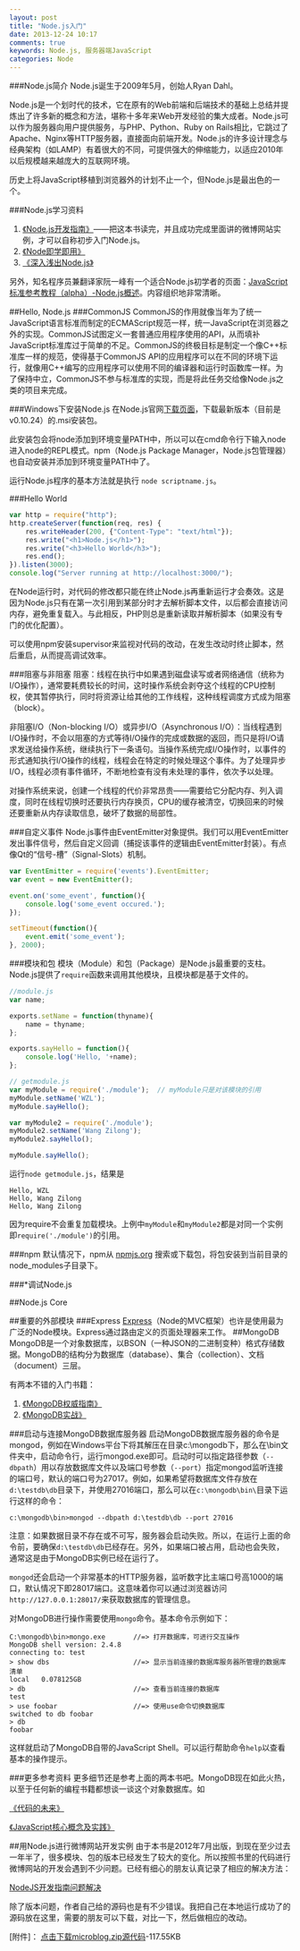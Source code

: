 ```yaml
---
layout: post
title: "Node.js入门"
date: 2013-12-24 10:17
comments: true
keywords: Node.js, 服务器端JavaScript
categories: Node
---
```

###Node.js简介
Node.js诞生于2009年5月，创始人Ryan Dahl。

Node.js是一个划时代的技术，它在原有的Web前端和后端技术的基础上总结并提炼出了许多新的概念和方法，堪称十多年来Web开发经验的集大成者。Node.js可以作为服务器向用户提供服务，与PHP、Python、Ruby on Rails相比，它跳过了Apache、Nginx等HTTP服务器，直接面向前端开发。Node.js的许多设计理念与经典架构（如LAMP）有着很大的不同，可提供强大的伸缩能力，以适应2010年以后规模越来越庞大的互联网环境。

历史上将JavaScript移植到浏览器外的计划不止一个，但Node.js是最出色的一个。

###Node.js学习资料

<ol>
<li><a href="http://book.douban.com/subject/10789820/" name="10789820" class="douban_book" title="Node.js开发指南" target="_blank">《Node.js开发指南》</a>——把这本书读完，并且成功完成里面讲的微博网站实例，才可以自称初步入门Node.js。</li>
<li><a href="http://book.douban.com/subject/20515024/" name="20515024" class="douban_book" title="Node即学即用" target="_blank">《Node即学即用》</a></li>
<li><a href="http://book.douban.com/subject/25768396/" name="25768396" class="douban_book" title="深入浅出Node.js" target="_blank">《深入浅出Node.js》</a></li>
</ol>

另外，知名程序员兼翻译家阮一峰有一个适合Node.js初学者的页面：<a href="http://javascript.ruanyifeng.com/nodejs/basic.html#" target="_blank">JavaScript标准参考教程（alpha）-Node.js概述</a>。内容组织地非常清晰。

<!--more-->
##Hello, Node.js
###CommonJS
CommonJS的作用就像当年为了统一JavaScript语言标准而制定的ECMAScript规范一样，统一JavaScript在浏览器之外的实现。CommonJS试图定义一套普通应用程序使用的API，从而填补JavaScript标准库过于简单的不足。CommonJS的终极目标是制定一个像C++标准库一样的规范，使得基于CommonJS API的应用程序可以在不同的环境下运行，就像用C++编写的应用程序可以使用不同的编译器和运行时函数库一样。为了保持中立，CommonJS不参与标准库的实现，而是将此任务交给像Node.js之类的项目来完成。

###Windows下安装Node.js
在Node.js官网<a href="http://nodejs.org/download/" target="_blank">下载页面</a>，下载最新版本（目前是v0.10.24）的.msi安装包。

此安装包会将node添加到环境变量PATH中，所以可以在cmd命令行下输入node进入node的REPL模式。npm（Node.js Package Manager，Node.js包管理器）也自动安装并添加到环境变量PATH中了。

运行Node.js程序的基本方法就是执行 `node scriptname.js`。

###Hello World
``` javascript
var http = require("http");  
http.createServer(function(req, res) {  
    res.writeHeader(200, {"Content-Type": "text/html"}); 
    res.write("<h1>Node.js</h1>");   
    res.write("<h3>Hello World</h3>");  
    res.end();  
}).listen(3000);  
console.log("Server running at http://localhost:3000/");
```
在Node运行时，对代码的修改都只能在终止Node.js再重新运行才会奏效。这是因为Node.js只有在第一次引用到某部分时才去解析脚本文件，以后都会直接访问内存，避免重复载入。与此相反，PHP则总是重新读取并解析脚本（如果没有专门的优化配置）。

可以使用npm安装supervisor来监视对代码的改动，在发生改动时终止脚本，然后重启，从而提高调试效率。

###阻塞与非阻塞
阻塞：线程在执行中如果遇到磁盘读写或者网络通信（统称为I/O操作），通常要耗费较长的时间，这时操作系统会剥夺这个线程的CPU控制权，使其暂停执行，同时将资源让给其他的工作线程，这种线程调度方式成为阻塞（block）。

非阻塞I/O（Non-blocking I/O）或异步I/O（Asynchronous I/O）：当线程遇到I/O操作时，不会以阻塞的方式等待I/O操作的完成或数据的返回，而只是将I/O请求发送给操作系统，继续执行下一条语句。当操作系统完成I/O操作时，以事件的形式通知执行I/O操作的线程，线程会在特定的时候处理这个事件。为了处理异步I/O，线程必须有事件循环，不断地检查有没有未处理的事件，依次予以处理。

对操作系统来说，创建一个线程的代价非常昂贵——需要给它分配内存、列入调度，同时在线程切换时还要执行内存换页，CPU的缓存被清空，切换回来的时候还要重新从内存读取信息，破坏了数据的局部性。

###自定义事件
Node.js事件由EventEmitter对象提供。我们可以用EventEmitter发出事件信号，然后自定义回调（捕捉该事件的逻辑由EventEmitter封装）。有点像Qt的“信号-槽”（Signal-Slots）机制。
``` javascript Node.js的自定义事件
var EventEmitter = require('events').EventEmitter;
var event = new EventEmitter();

event.on('some_event', function(){
	console.log('some_event occured.');
});

setTimeout(function(){
	event.emit('some_event');
}, 2000);
```
###模块和包
模块（Module）和包（Package）是Node.js最重要的支柱。Node.js提供了`require`函数来调用其他模块，且模块都是基于文件的。

``` javascript 自定义模块
//module.js
var name;

exports.setName = function(thyname){
	name = thyname;
};

exports.sayHello = function(){
	console.log('Hello, '+name);
};
```


``` javascript 使用刚刚定义的模块
// getmodule.js
var myModule = require('./module');  // myModule只是对该模块的引用
myModule.setName('WZL');
myModule.sayHello();

var myModule2 = require('./module');
myModule2.setName('Wang Zilong');
myModule2.sayHello();

myModule.sayHello();
```

运行`node getmodule.js`，结果是

	Hello, WZL
	Hello, Wang Zilong
	Hello, Wang Zilong

因为require不会重复加载模块。上例中`myModule`和`myModule2`都是对同一个实例即`require('./module')`的引用。

###npm
默认情况下，npm从 <a href="http://npmjs.org" target="_blank">npmjs.org</a> 搜索或下载包，将包安装到当前目录的node_modules子目录下。

###*调试Node.js

##Node.js Core

##重要的外部模块
###Express
<a href="http://expressjs.com/">Express</a>（Node的MVC框架）也许是使用最为广泛的Node模块。Express通过路由定义的页面处理器来工作。
##MongoDB
MongoDB是一个对象数据库，以BSON（一种JSON的二进制变种）格式存储数据。MongoDB的结构分为数据库（database）、集合（collection）、文档（document）三层。

有两本不错的入门书籍：

<ol>
<li><a href="http://book.douban.com/subject/6068947/" name="6068947" class="douban_book" title="Node.js开发指南"> 《MongoDB权威指南》</a></li>
<li><a href="http://book.douban.com/subject/19977785/" name="19977785" class="douban_book" title="Node即学即用"> 《MongoDB实战》</a></li>
</ol>

###启动与连接MongoDB数据库服务器
启动MongoDB数据库服务器的命令是mongod，例如在Windows平台下将其解压在目录c:\mongodb下，那么在\bin文件夹中，启动命令行，运行mongod.exe即可。启动时可以指定路径参数（`--dbpath`）用以存放数据库文件以及端口号参数（`--port`）指定mongod监听连接的端口号，默认的端口号为27017。例如，如果希望将数据库文件存放在`d:\testdb\db`目录下，并使用27016端口，那么可以在`c:\mongodb\bin\`目录下运行这样的命令：

	c:\mongodb\bin>mongod --dbpath d:\testdb\db --port 27016

注意：如果数据目录不存在或不可写，服务器会启动失败。所以，在运行上面的命令前，要确保`d:\testdb\db`已经存在。另外，如果端口被占用，启动也会失败，通常这是由于MongoDB实例已经在运行了。

`mongod`还会启动一个非常基本的HTTP服务器，监听数字比主端口号高1000的端口，默认情况下即28017端口。这意味着你可以通过浏览器访问`http://127.0.0.1:28017/`来获取数据库的管理信息。

对MongoDB进行操作需要使用`mongo`命令。基本命令示例如下：

	C:\mongodb\bin>mongo.exe       //=> 打开数据库，可进行交互操作
	MongoDB shell version: 2.4.8
	connecting to: test
	> show dbs                     //=> 显示当前连接的数据库服务器所管理的数据库清单
	local   0.078125GB
	> db                           //=> 查看当前连接的数据库
	test
	> use foobar                   //=> 使用use命令切换数据库
	switched to db foobar
	> db
	foobar

这样就启动了MongoDB自带的JavaScript Shell。可以运行帮助命令`help`以查看基本的操作提示。

###更多参考资料
更多细节还是参考上面的两本书吧。MongoDB现在如此火热，以至于任何新的编程书籍都想谈一谈这个对象数据库。如

<a href="http://book.douban.com/subject/24536403/" name="24536403" class="douban_book" title="代码的未来"> 《代码的未来》</a>

<a href="http://book.douban.com/subject/24165880/" name="24165880" class="douban_book" title="JavaScript核心概念及实践"> 《JavaScript核心概念及实践》</a>


##用Node.js进行微博网站开发实例
由于本书是2012年7月出版，到现在至少过去一年半了，很多模块、包的版本已经发生了较大的变化。所以按照书里的代码进行微博网站的开发会遇到不少问题。已经有细心的朋友认真记录了相应的解决方法：

<a href="http://crazylpy.me/blog/nodejskai-fa-zhi-nan-wen-ti-jie-jue/" target="_blank">NodeJS开发指南问题解决</a>

除了版本问题，作者自己给的源码也是有不少错误。我把自己在本地运行成功了的源码放在这里，需要的朋友可以下载，对比一下，然后做相应的改动。

[附件]： <a href="{{root_url}}/files/source/microblog.zip">点击下载microblog.zip源代码</a>-117.55KB